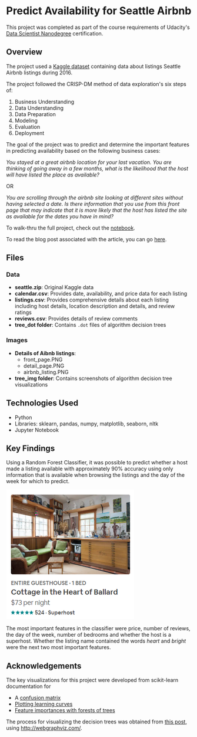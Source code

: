 # Predict Availability for Seattle Airbnb
This project was completed as part of the course requirements of Udacity's [Data Scientist Nanodegree](https://www.udacity.com/course/data-scientist-nanodegree--nd025) certification.

## Overview
The project used a [Kaggle dataset](https://www.kaggle.com/airbnb/seattle) containing data about listings Seattle Airbnb listings during 2016.

The project followed the CRISP-DM method of data exploration's six steps of:
1. Business Understanding
2. Data Understanding
3. Data Preparation
4. Modeling
5. Evaluation
6. Deployment

The goal of the project was to predict and determine the important features in predicting availability based on the following business cases:

_You stayed at a great airbnb location for your last vacation. You are thinking of going away in a few months, what is the likelihood that the host will have listed the place as available?_

OR

_You are scrolling through the airbnb site looking at different sites without having selected a date. Is there information that you use from this front page that may indicate that it is more likely that the host has listed the site as available for the dates you have in mind?_

To walk-thru the full project, check out the [notebook](https://github.com/rebeccaebarnes/DSND-Project-4/blob/master/seattle_airbnb_exploration.ipynb).

To read the blog post associated with the article, you can go [here](https://medium.com/@rebeccaebarnes/this-will-make-you-think-like-a-supercomputer-39898ab9eaf8).

## Files
### Data
- **seattle.zip**: Original Kaggle data
- **calendar.csv**: Provides date, availability, and price data for each listing
- **listings.csv**: Provides comprehensive details about each listing including host details, location description and details, and review ratings
- **reviews.csv**: Provides details of review comments
- **tree_dot folder**: Contains `.dot` files of algorithm decision trees

### Images
- **Details of Aibnb listings**:
    - front_page.PNG
    - detail_page.PNG
    - airbnb_listing.PNG
- **tree_img folder**: Contains screenshots of algorithm decision tree visualizations


## Technologies Used
- Python
- Libraries: sklearn, pandas, numpy, matplotlib, seaborn, nltk
- Jupyter Notebook

## Key Findings
Using a Random Forest Classifier, it was possible to predict whether a host made a listing available with approximately 90% accuracy using only information that is available when browsing the listings and the day of the week for which to predict.

!['Enter Message'](airbnb_listing.PNG)

The most important features in the classifier were price, number of reviews, the day of the week, number of bedrooms and whether the host is a superhost. Whether the listing name contained the words _heart_ and _bright_ were the next two most important features.

## Acknowledgements
The key visualizations for this project were developed from scikit-learn documentation for
- A [confusion matrix](https://scikit-learn.org/stable/auto_examples/model_selection/plot_confusion_matrix.html#sphx-glr-auto-examples-model-selection-plot-confusion-matrix-py)
- [Plotting learning curves](https://scikit-learn.org/stable/auto_examples/model_selection/plot_learning_curve.html)
- [Feature importances with forests of trees](https://scikit-learn.org/stable/auto_examples/ensemble/plot_forest_importances.html)

The process for visualizing the decision trees was obtained from [this post](https://towardsdatascience.com/how-to-visualize-a-decision-tree-from-a-random-forest-in-python-using-scikit-learn-38ad2d75f21c), using http://webgraphviz.com/.
